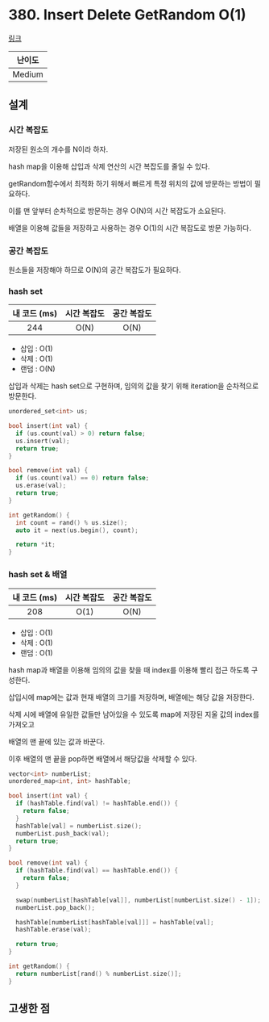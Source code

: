 # 380. Insert Delete GetRandom O(1)

[링크](https://leetcode.com/problems/insert-delete-getrandom-o1/)

| 난이도 |
| :----: |
| Medium |

## 설계

### 시간 복잡도

저장된 원소의 개수를 N이라 하자.

hash map을 이용해 삽입과 삭제 연산의 시간 복잡도를 줄일 수 있다.

getRandom함수에서 최적화 하기 위해서 빠르게 특정 위치의 값에 방문하는 방법이 필요하다.

이를 맨 앞부터 순차적으로 방문하는 경우 O(N)의 시간 복잡도가 소요된다.

배열을 이용해 값들을 저장하고 사용하는 경우 O(1)의 시간 복잡도로 방문 가능하다.

### 공간 복잡도

원소들을 저장해야 하므로 O(N)의 공간 복잡도가 필요하다.

### hash set

| 내 코드 (ms) | 시간 복잡도 | 공간 복잡도 |
| :----------: | :---------: | :---------: |
|     244      |    O(N)     |    O(N)     |

- 삽입 : O(1)
- 삭제 : O(1)
- 랜덤 : O(N)

삽입과 삭제는 hash set으로 구현하며, 임의의 값을 찾기 위해 iteration을 순차적으로 방문한다.

```cpp
unordered_set<int> us;

bool insert(int val) {
  if (us.count(val) > 0) return false;
  us.insert(val);
  return true;
}

bool remove(int val) {
  if (us.count(val) == 0) return false;
  us.erase(val);
  return true;
}

int getRandom() {
  int count = rand() % us.size();
  auto it = next(us.begin(), count);

  return *it;
}
```

### hash set & 배열

| 내 코드 (ms) | 시간 복잡도 | 공간 복잡도 |
| :----------: | :---------: | :---------: |
|     208      |    O(1)     |    O(N)     |

- 삽입 : O(1)
- 삭제 : O(1)
- 랜덤 : O(1)

hash map과 배열을 이용해 임의의 값을 찾을 때 index를 이용해 빨리 접근 하도록 구성한다.

삽입시에 map에는 값과 현재 배열의 크기를 저장하며, 배열에는 해당 값을 저장한다.

삭제 시에 배열에 유일한 값들만 남아있을 수 있도록 map에 저장된 지울 값의 index를 가져오고

배열의 맨 끝에 있는 값과 바꾼다.

이후 배열의 맨 끝을 pop하면 배열에서 해당값을 삭제할 수 있다.

```cpp
vector<int> numberList;
unordered_map<int, int> hashTable;

bool insert(int val) {
  if (hashTable.find(val) != hashTable.end()) {
    return false;
  }
  hashTable[val] = numberList.size();
  numberList.push_back(val);
  return true;
}

bool remove(int val) {
  if (hashTable.find(val) == hashTable.end()) {
    return false;
  }

  swap(numberList[hashTable[val]], numberList[numberList.size() - 1]);
  numberList.pop_back();

  hashTable[numberList[hashTable[val]]] = hashTable[val];
  hashTable.erase(val);

  return true;
}

int getRandom() {
  return numberList[rand() % numberList.size()];
}
```

## 고생한 점
